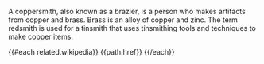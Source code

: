 A coppersmith, also known as a brazier, is a person who makes artifacts from copper and brass. Brass is an alloy of copper and zinc. The term redsmith is used for a tinsmith that uses tinsmithing tools and techniques to make copper items.

{{#each related.wikipedia}}
{{path.href}}
{{/each}}
